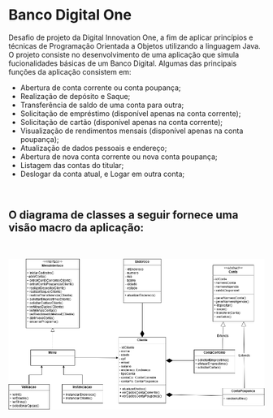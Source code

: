 # Banco Digital One

Desafio de projeto da Digital Innovation One, a fim de aplicar princípios e técnicas de Programação Orientada a Objetos utilizando a linguagem Java.
O projeto consiste no desenvolvimento de uma aplicação que simula fucionalidades básicas de um Banco Digital. Algumas das principais funções da aplicação consistem em:

- Abertura de conta corrente ou conta poupança;
- Realização de depósito e Saque;
- Transferência de saldo de uma conta para outra;
- Solicitação de empréstimo (disponível apenas na conta corrente);
- Solicitação de cartão (disponível apenas na conta corrente);
- Visualização de rendimentos mensais (disponível apenas na conta poupança);
- Atualização de dados pessoais e endereço;
- Abertura de nova conta corrente ou nova conta poupança;
- Listagem das contas do titular;
- Deslogar da conta atual, e Logar em outra conta;

<br>

## O diagrama de classes a seguir fornece uma visão macro da aplicação:

<br>

![Diagrama de Classes: Banco Digital One](https://github.com/UsernameAna90/bootcamp-gft-start-woman-java/blob/main/desafios/BancoDigitalOne/img/DiagramaDeClassesBancoDigitalOne.drawio.png)

